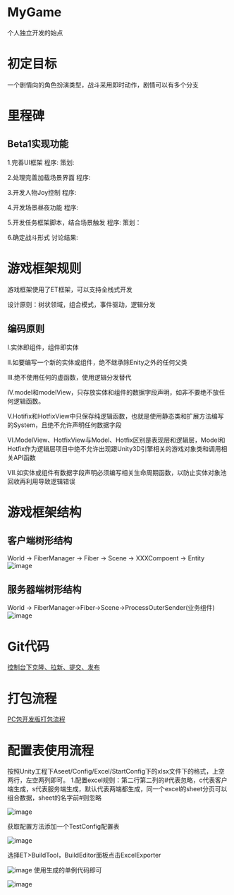 # MyGame
个人独立开发的始点

# 初定目标
一个剧情向的角色扮演类型，战斗采用即时动作，剧情可以有多个分支

# 里程碑
## Beta1实现功能
1.完善UI框架  程序:   策划:

2.处理完善加载场景界面 程序: 

3.开发人物Joy控制 程序:

4.开发场景昼夜功能 程序:

5.开发任务框架脚本，结合场景触发 程序:  策划：

6.确定战斗形式 讨论结果:

# 游戏框架规则
游戏框架使用了ET框架，可以支持全栈式开发

设计原则：树状领域，组合模式，事件驱动，逻辑分发
## 编码原则
I.实体即组件，组件即实体

II.如要编写一个新的实体或组件，绝不继承除Enity之外的任何父类

III.绝不使用任何的虚函数，使用逻辑分发替代

IV.model和modelView，只存放实体和组件的数据字段声明，如非不要绝不放任何逻辑函数。

V.Hotifix和HotfixView中只保存纯逻辑函数，也就是使用静态类和扩展方法编写的System，且绝不允许声明任何数据字段

VI.ModelView、HotfixView与Model、Hotfix区别是表现层和逻辑层，Model和Hotfix作为逻辑层项目中绝不允许出现跟Unity3D引擎相关的游戏对象类和调用相关API函数

VII.如实体或组件有数据字段声明必须编写相关生命周期函数，以防止实体对象池回收再利用导致逻辑错误


# 游戏框架结构
## 客户端树形结构
World -> FiberManager -> Fiber -> Scene -> XXXCompoent -> Entity
![image](https://github.com/kof123w/MyGame/assets/40864999/c0589e55-313d-4e77-add5-2267658ae5b1)

## 服务器端树形结构
World -> FiberManager->Fiber->Scene->ProcessOuterSender(业务组件)
![image](https://github.com/kof123w/MyGame/assets/40864999/47996eb6-51ff-472e-9c56-82f76cd5200e)

# Git代码
[控制台下克隆、拉新、提交、发布](https://blog.csdn.net/m0_45234510/article/details/120181503)

# 打包流程
[PC包开发版打包流程](https://blog.csdn.net/qq_41094072/article/details/137381372?spm=1001.2014.3001.5501)

# 配置表使用流程

按照Unity工程下Aseet/Config/Excel/StartConfig下的xlsx文件下的格式，上空两行，左空两列即可。
1.配置excel规则：第二行第二列的#代表忽略，c代表客户端生成，s代表服务端生成，默认代表两端都生成，同一个excel的sheet分页可以组合数据，sheet的名字前#则忽略

![image](https://github.com/kof123w/MyGame/assets/40864999/96539f80-82ab-4573-8622-d70ccce4abd3)

获取配置方法添加一个TestConfig配置表

![image](https://github.com/kof123w/MyGame/assets/40864999/ae886c5b-6b4f-44e4-806a-1673fb7c1679)

选择ET>BuildTool，BuildEditor面板点击ExcelExporter

![image](https://github.com/kof123w/MyGame/assets/40864999/42c77181-80c6-486a-b5da-db3067a89839)
使用生成的单例代码即可

![image](https://github.com/kof123w/MyGame/assets/40864999/4072c72c-535f-4c1f-a97d-a87f4d91e0af)




